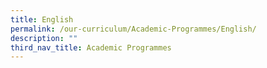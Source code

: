 ```yaml
---
title: English
permalink: /our-curriculum/Academic-Programmes/English/
description: ""
third_nav_title: Academic Programmes
---
```

